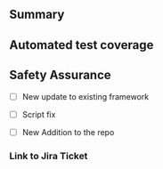 ## Summary
<!--
    Provide a brief description of the change
-->


## Automated test coverage

<!-- Identify the related test coverage and the tests it would catch -->


## Safety Assurance

- [ ] New update to existing framework
- [ ] Script fix
- [ ] New Addition to the repo


### Link to Jira Ticket
<!--
Provide link to Jira ticket if applicable
--> 

